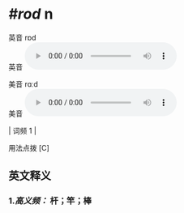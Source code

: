 # ***\#rod*** n
英音 rɒd  
英音
<audio src="./media/rod-B.aac" controls="controls"></audio>

美音 rɑːd  
美音
<audio src="./media/rod.aac" controls="controls"></audio>



| 词频 1 |  

用法点拨  [C]

英文释义
---
### 1.*高义频：* **杆；竿；棒**  


